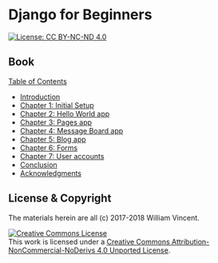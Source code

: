 # Django for Beginners

[![License: CC BY-NC-ND 4.0](https://img.shields.io/badge/License-CC%20BY--NC--ND%204.0-blue.svg)](http://creativecommons.org/licenses/by-nc-nd/4.0/)

## Book

[Table of Contents](manuscript/README.md/#table-of-contents)

* [Introduction](manuscript/intro.md/)
* [Chapter 1: Initial Setup](manuscript/ch1.md/)
* [Chapter 2: Hello World app](manuscript/ch2.md/)
* [Chapter 3: Pages app](manuscript/ch3.md/)
* [Chapter 4: Message Board app](manuscript/ch4.md/)
* [Chapter 5: Blog app](manuscript/ch5.md/)
* [Chapter 6: Forms](manuscript/ch6.md/)
* [Chapter 7: User accounts](manuscript/ch7.md/)
* [Conclusion](manuscript/conclusion.md/)
* [Acknowledgments](manuscript/acks∏.md/)

## License & Copyright

The materials herein are all (c) 2017-2018 William Vincent.

<a rel="license" href="http://creativecommons.org/licenses/by-nc-nd/4.0/"><img alt="Creative Commons License" style="border-width:0" src="https://i.creativecommons.org/l/by-nc-nd/4.0/88x31.png" /></a><br />This work is licensed under a <a rel="license" href="http://creativecommons.org/licenses/by-nc-nd/4.0/">Creative Commons Attribution-NonCommercial-NoDerivs 4.0 Unported License</a>.
